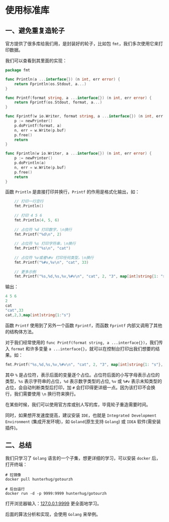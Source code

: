 # 使用标准库

## 一、避免重复造轮子

官方提供了很多库给我们用，是封装好的轮子，比如包 `fmt`，我们多次使用它来打印数据。

我们可以查看到其里面的实现：

```go
package fmt

func Println(a ...interface{}) (n int, err error) {
	return Fprintln(os.Stdout, a...)
}

func Printf(format string, a ...interface{}) (n int, err error) {
	return Fprintf(os.Stdout, format, a...)
}

func Fprintf(w io.Writer, format string, a ...interface{}) (n int, err error) {
	p := newPrinter()
	p.doPrintf(format, a)
	n, err = w.Write(p.buf)
	p.free()
	return
}

func Fprintln(w io.Writer, a ...interface{}) (n int, err error) {
	p := newPrinter()
	p.doPrintln(a)
	n, err = w.Write(p.buf)
	p.free()
	return
}
```

函数 `Println` 是直接打印并换行，`Printf` 的作用是格式化输出，如：

```go
	// 打印一行空行
	fmt.Println()
	
	// 打印 4 5 6
	fmt.Println(4, 5, 6)
	
	// 占位符 %d 打印数字，\n换行
	fmt.Printf("%d\n", 2)
	
	// 占位符 %s 打印字符串，\n换行
	fmt.Printf("%s\n", "cat")
	
	// 占位符 %v或者%#v 打印任何类型，\n换行
	fmt.Printf("%#v,%v\n", "cat", 33)
	
	// 更多示例
	fmt.Printf("%s,%d,%s,%v,%#v\n", "cat", 2, "3", map[int]string{1: "s"}, map[int]string{1: "s"})
```

输出：

```go
4 5 6
2
cat
"cat",33
cat,2,3,map[int]string{1:"s"}
```

函数 `Printf` 使用到了另外一个函数 `Fprintf`，而函数 `Fprintf` 内部又调用了其他的结构体方法。

对于我们经常使用的 `func Printf(format string, a ...interface{})`，我们传入 `format` 和许多变量 `a ...interface{}`，就可以在控制台打印出我们想要的结果。如：

```go
fmt.Printf("%s,%d,%s,%v,%#v\n", "cat", 2, "3", map[int]string{1: "s"}, map[int]string{1: "s"})
```

其中 `%` 是占位符，表示后面的变量逐个占位。占位符后面的小写字母表示占位的类型，`%s` 表示字符串的占位，`%d` 表示数字类型的占位, `%v` 或 `%#v` 表示未知类型的占位，会自动判断类型后打印，加 `#` 会打印得更详细一点。因为该打印不会换行，我们需要使用 `\n` 换行符来换行。


在某些时候，我们可以使用官方库或别人写的库，毕竟轮子重造需要时间。

同时，如果想开发速度提高，建议安装 `IDE`，也就是 `Integrated Development Environment` (集成开发环境)，如 `Goland`(原生支持 `Golang`) 或 `IDEA` 软件(需安装插件)。

## 二、总结

我们只学习了 `Golang` 语言的一个子集，想更详细的学习，可以安装 `docker` 后，打开终端：

```
# 拉镜像
docker pull hunterhug/gotourzh

# 后台运行
docker run -d -p 9999:9999 hunterhug/gotourzh
```

打开浏览器输入：[127.0.0.1:9999](http://127.0.0.1:9999) 更全面地学习。

后面的算法分析和实现，会使用 `Golang` 来举例。